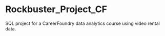 # Rockbuster_Project_CF
SQL project for a CareerFoundry data analytics course using video rental data.
